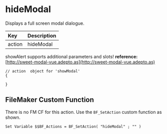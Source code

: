 # hideModal

Displays a full screen modal dialogue.

| Key | Description |
| :--- | :--- |
| action | hideModal |

showAlert supports additional parameters and slots! **reference:** [http://sweet-modal-vue.adepto.as](http://sweet-modal-vue.adepto.as)

```text
// action  object for 'showModal'
{

}
```

## FileMaker Custom Function

There is no FM CF for this action. Use the `BF_SetAction` custom function as shown.

```text
Set Variable $$BF_Actions = BF_SetAction( "hideModal" ; "" )
```

